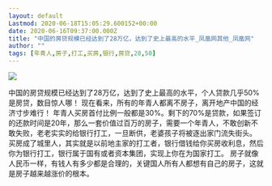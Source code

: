 ```yaml
---
layout: default
Lastmod: 2020-06-18T15:05:29.600152+00:00
date: 2020-06-16T09:37:00.000Z
title: "中国的房贷规模已经达到了28万亿，达到了史上最高的水平_凤凰网其他_凤凰网"
author: ""
tags: [年青人,房子,打工,买房,银行,房贷,28,50]
---
```


![](https://images.weserv.nl/?url=//p1.ifengimg.com/29b92e35b2b20708/2017/51/ifengLogo300x300.jpg)

中国的房贷规模已经达到了28万亿，达到了史上最高的水平，个人贷款几乎50%是房贷，数目惊人哪！ 现在看来，所有的年青人都离不房子，离开地产中国的经济寸步难行！ 年青人买房首付比例一般都是30%。剩下的70%是贷款，如果签订的还款时间是20年，那么一套价值过百万的房子，需要一个年青人，不敢创新不敢失败，老老实实的给银行打工，一旦断供，老婆孩子将被逐出家门流失街头。 买房成了城里人，其实就是以前地主家的打工者，银行借钱给你买房收利息，然后你为银行打工，银行属于国有或者资本集团，实现上你在为国家打工。 房子就像人民币一样，有钱人有多少都是合理的，关键国人所有人都想有自己的房子，这就是房子越来越涨价的根本。

